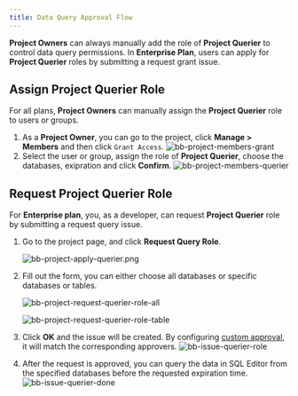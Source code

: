 ```yaml
---
title: Data Query Approval Flow
---
```


**Project Owners** can always manually add the role of **Project Querier** to control data query permissions. In **Enterprise Plan**, users can apply for **Project Querier** roles by submitting a request grant issue.

## Assign Project Querier Role

For all plans, **Project Owners** can manually assign the **Project Querier** role to users or groups.

1. As a **Project Owner**, you can go to the project, click **Manage > Members** and then click `Grant Access`.
   ![bb-project-members-grant](/content/docs/security/data-query-and-export/bb-project-members-grant.webp)
1. Select the user or group, assign the role of **Project Querier**, choose the databases, exipration and click **Confirm**.
   ![bb-project-members-querier](/content/docs/security/data-query-and-export/bb-project-members-querier.webp)

## Request Project Querier Role

For **Enterprise plan**, you, as a developer, can request **Project Querier** role by submitting a request query issue.

1. Go to the project page, and click **Request Query Role**.

   ![bb-project-apply-querier.png](/content/docs/security/data-query-and-export/bb-project-apply-querier.webp)

1. Fill out the form, you can either choose all databases or specific databases or tables.

   ![bb-project-request-querier-role-all](/content/docs/security/data-query-and-export/bb-project-request-querier-role-all.webp)

   ![bb-project-request-querier-role-table](/content/docs/security/data-query-and-export/bb-project-request-querier-role-table.webp)

1. Click **OK** and the issue will be created. By configuring [custom approval](/docs/administration/custom-approval/), it will match the corresponding approvers.
   ![bb-issue-querier-role](/content/docs/security/data-query-and-export/bb-issue-querier-role.webp)

1. After the request is approved, you can query the data in SQL Editor from the specified databases before the requested expiration time.
   ![bb-issue-querier-done](/content/docs/security/data-query-and-export/bb-issue-querier-done.webp)


